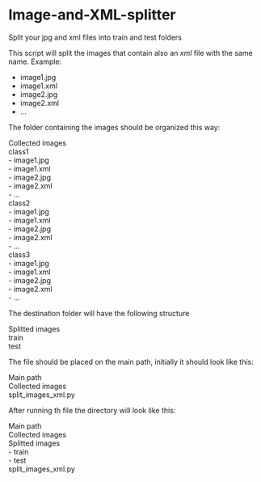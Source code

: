 # Image-and-XML-splitter
Split your jpg and xml files into train and test folders

This script will split the images that contain also an *xml* file with the same name. Example:
- image1.jpg
- image1.xml
- image2.jpg
- image2.xml
- ...

The folder containing the images should be organized this way:

Collected images<br /> 
    class1<br /> 
        - image1.jpg<br /> 
        - image1.xml<br /> 
        - image2.jpg<br /> 
        - image2.xml<br /> 
        - ...<br /> 
    class2<br /> 
        - image1.jpg<br /> 
        - image1.xml<br /> 
        - image2.jpg<br /> 
        - image2.xml<br /> 
        - ...<br /> 
    class3<br /> 
        - image1.jpg<br /> 
        - image1.xml<br /> 
        - image2.jpg<br /> 
        - image2.xml<br /> 
        - ...<br /> 
        
The destination folder will have the following structure

Splitted images<br /> 
    train<br /> 
    test<br /> 
    
The file should be placed on the main path, initially it should look like this:
  
Main path<br /> 
  Collected images<br /> 
  split_images_xml.py<br /> 
  
After running th file the directory will look like this:

Main path<br /> 
  Collected images<br /> 
  Splitted images<br /> 
    - train<br /> 
    - test<br /> 
  split_images_xml.py<br /> 
